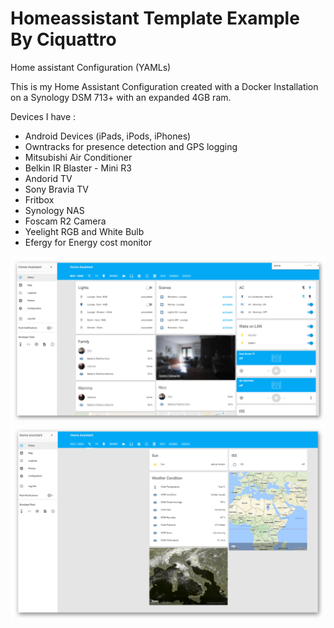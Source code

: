 # Homeassistant Template Example By Ciquattro

Home assistant Configuration (YAMLs)

This is my Home Assistant Configuration created with a Docker Installation on a Synology DSM 713+ with an expanded 4GB ram.

Devices I have :

- Android Devices (iPads, iPods, iPhones)
- Owntracks for presence detection and GPS logging
- Mitsubishi Air Conditioner
- Belkin IR Blaster - Mini R3
- Andorid TV
- Sony Bravia TV
- Fritbox
- Synology NAS
- Foscam R2 Camera
- Yeelight RGB and White Bulb
- Efergy for Energy cost monitor

![alt text](screenshots/hass01.png "Screenshot Example")
![alt text](screenshots/hass02.png "Screenshot Example")
